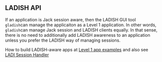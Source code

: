 
##  LADISH API 


If an application is Jack session aware, then the LADISH GUI tool `gladish`can manage the applicaiton as a Level 1
application. In other words, `gladish`can manage
Jack session and LADISH clients equally.
In that sense, there is no need to additionally add LADISH
awareness to an application unless you prefer the LADISH
way of managing sessions.


How to build LADISH-aware apps at [Level 1 app examples](http://ladish.org/wiki/code_examples) and also see [LADI Session Handler](http://ladish.org/) 

